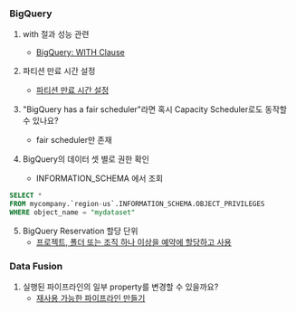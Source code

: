### BigQuery

1. with 절과 성능 관련
    - [BigQuery: WITH Clause](https://flowygo.com/en/blog/bigquery-with-clause/)

2. 파티션 만료 시간 설정
    - [파티션 만료 시간 설정](https://cloud.google.com/bigquery/docs/managing-partitioned-tables#partition-expiration)

3. "BigQuery has a fair scheduler"라면 혹시 Capacity Scheduler로도 동작할 수 있나요? 
    - fair scheduler만 존재

4. BigQuery의 데이터 셋 별로 권한 확인
    - INFORMATION_SCHEMA 에서 조회 
  
  ```sql
  SELECT *
  FROM mycompany.`region-us`.INFORMATION_SCHEMA.OBJECT_PRIVILEGES
  WHERE object_name = "mydataset"
  ```

5. BigQuery Reservation 할당 단위
    - [프로젝트, 폴더 또는 조직 하나 이상을 예약에 할당하고 사용](https://cloud.google.com/bigquery/docs/reservations-intro?hl=ko)

### Data Fusion

1. 실행된 파이프라인의 일부 property를 변경할 수 있을까요?
    - [재사용 가능한 파이프라인 만들기](https://cloud.google.com/data-fusion/docs/tutorials/reusable-pipeline?hl=ko)


